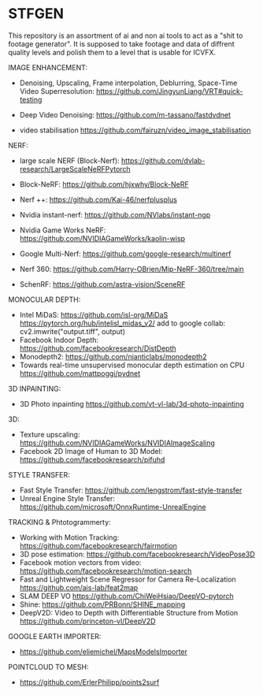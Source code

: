 # STFGEN

This repository is an assortment of ai and non ai tools to act as a "shit to footage generator".
It is supposed to take footage and data of diffrent quality levels and polish them to a level that is usable for ICVFX.

IMAGE ENHANCEMENT:
- Denoising, Upscaling, Frame interpolation, Deblurring, Space-Time Video Superresolution:
  https://github.com/JingyunLiang/VRT#quick-testing
- Deep Video Denoising:
  https://github.com/m-tassano/fastdvdnet

- video stabilisation
  https://github.com/fairuzn/video_image_stabilisation
  
  
  
NERF:
- large scale NERF (Block-Nerf):
  https://github.com/dvlab-research/LargeScaleNeRFPytorch

- Block-NeRF:
  https://github.com/hjxwhy/Block-NeRF
  
- Nerf ++:
  https://github.com/Kai-46/nerfplusplus
  
- Nvidia instant-nerf:
  https://github.com/NVlabs/instant-ngp
  
- Nvidia Game Works NeRF:
  https://github.com/NVIDIAGameWorks/kaolin-wisp
 
- Google Multi-Nerf:
  https://github.com/google-research/multinerf
  
- Nerf 360:
  https://github.com/Harry-OBrien/Mip-NeRF-360/tree/main
  
- SchenRF:
  https://github.com/astra-vision/SceneRF
  
  
MONOCULAR DEPTH:
- Intel MiDaS:
  https://github.com/isl-org/MiDaS
  https://pytorch.org/hub/intelisl_midas_v2/
  add to google collab: cv2.imwrite("output.tiff", output)
- Facebook Indoor Depth:
  https://github.com/facebookresearch/DistDepth
- Monodepth2:
  https://github.com/nianticlabs/monodepth2
- Towards real-time unsupervised monocular depth estimation on CPU
  https://github.com/mattpoggi/pydnet



3D INPAINTING:
- 3D Photo inpainting
  https://github.com/vt-vl-lab/3d-photo-inpainting



3D:
- Texture upscaling:
  https://github.com/NVIDIAGameWorks/NVIDIAImageScaling
- Facebook 2D Image of Human to 3D Model:
  https://github.com/facebookresearch/pifuhd



STYLE TRANSFER:
- Fast Style Transfer:
  https://github.com/lengstrom/fast-style-transfer
- Unreal Engine Style Transfer:
  https://github.com/microsoft/OnnxRuntime-UnrealEngine


TRACKING & Phtotogrammerty:
- Working with Motion Tracking:
  https://github.com/facebookresearch/fairmotion
- 3D pose estimation:
  https://github.com/facebookresearch/VideoPose3D
- Facebook motion vectors from video:
  https://github.com/facebookresearch/motion-search
- Fast and Lightweight Scene Regressor for Camera Re-Localization
  https://github.com/ais-lab/feat2map
- SLAM DEEP VO
  https://github.com/ChiWeiHsiao/DeepVO-pytorch
- Shine:
  https://github.com/PRBonn/SHINE_mapping
- DeepV2D: Video to Depth with Differentiable Structure from Motion
  https://github.com/princeton-vl/DeepV2D
  
GOOGLE EARTH IMPORTER:
- https://github.com/eliemichel/MapsModelsImporter

POINTCLOUD TO MESH:
- https://github.com/ErlerPhilipp/points2surf
